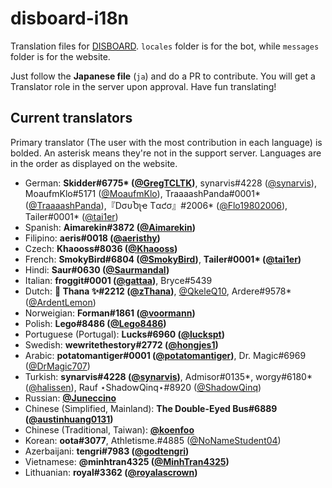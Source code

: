 # disboard-i18n
Translation files for [DISBOARD](https://disboard.org). `locales` folder is for the bot, while `messages` folder is for the website.

Just follow the **Japanese file** (`ja`) and do a PR to contribute. You will get a Translator role in the server upon approval. Have fun translating!

## Current translators
Primary translator (The user with the most contribution in each language) is bolded. An asterisk means they're not in the support server. Languages are in the order as displayed on the website.

* German: **Skidder#6775\* ([@GregTCLTK](https://github.com/GregTCLTK))**, synarvis#4228 ([@synarvis](https://github.com/synarvis)), MoaufmKlo#5171 ([@MoaufmKlo](https://github.com/MoaufmKlo)), TraaaashPanda#0001\* ([@TraaaashPanda](https://github.com/TraaaashPanda)),『DσυႦʅҽ Tαƈσ』#2006\* ([@Flo19802006](https://github.com/Flo19802006)), Tailer#0001\* ([@tai1er](https://github.com/tai1er))
* Spanish: **Aimarekin#3872 ([@Aimarekin](https://github.com/Aimarekin))**
* Filipino: **aeris#0018 ([@aeristhy](https://github.com/aeristhy))**
* Czech: **Khaooss#8036 ([@Khaooss](https://github.com/Khaooss))**
* French: **SmokyBird#6804 ([@SmokyBird](https://github.com/SmokyBird))**, **Tailer#0001\* ([@tai1er](https://github.com/tai1er))**
* Hindi: **Saur#0630 ([@Saurmandal](https://github.com/Saurmandal))**
* Italian: **froggit#0001 ([@gattaa](https://github.com/gattaa))**, Bryce#5439
* Dutch: **🌸 Thana ✨#2212 ([@zThana](https://github.com/zThana))**, [@QkeleQ10](https://github.com/QkeleQ10), Ardere#9578\* ([@ArdentLemon](https://github.com/ArdentLemon))
* Norweigian: **Forman#1861 ([@voormann](https://github.com/voormann))**
* Polish: **Lego#8486 ([@Lego8486](https://github.com/Lego8486))**
* Portuguese (Portugal): **Lucks#6960 ([@luckspt](https://github.com/luckspt))**
* Swedish: **wewritethestory#2772 ([@hongjes1](https://github.com/hongjes1))**
* Arabic: **potatomantiger#0001 ([@potatomantiger](https://github.com/potatomantiger))**, Dr. Magic#6969 ([@DrMagic707](https://github.com/DrMagic707))
* Turkish: **synarvis#4228 ([@synarvis](https://github.com/synarvis))**, Admisor#0135\*, worgy#6180\* ([@halissen](https://github.com/halissen)), Rauf ⋆ShadowQinq⋆#8920 ([@ShadowQinq](https://github.com/ShadowQinq))
* Russian: **[@Juneccino](https://github.com/Juneccino)**
* Chinese (Simplified, Mainland): **The Double-Eyed Bus#6889 ([@austinhuang0131](https://github.com/austinhuang0131))**
* Chinese (Traditional, Taiwan): **[@koenfoo](https://github.com/koenfoo)**
* Korean: **oota#3077**, Athletisme.#4885 ([@NoNameStudent04](https://github.com/NoNameStudent04))
* Azerbaijani: **tengri#7983 ([@godtengri](https://github.com/godtengri))**
* Vietnamese: **@minhtran4325 ([@MinhTran4325](https://github.com/MinhTran4325))**
* Lithuanian: **royal#3362 ([@royalascrown](https://github.com/royalascrown))**
